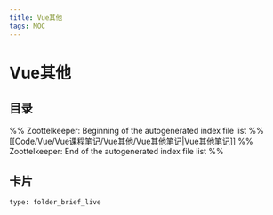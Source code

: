 ```yaml
---
title: Vue其他
tags: MOC
---
```

# Vue其他

## 目录



%% Zoottelkeeper: Beginning of the autogenerated index file list  %%
 [[Code/Vue/Vue课程笔记/Vue其他/Vue其他笔记|Vue其他笔记]]
%% Zoottelkeeper: End of the autogenerated index file list  %%












## 卡片

```ccard
type: folder_brief_live
```



















